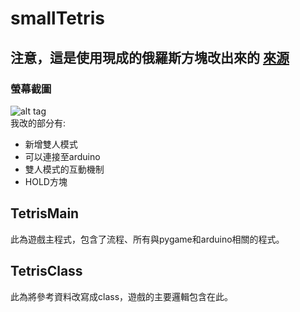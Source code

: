 # smallTetris
## 注意，這是使用現成的俄羅斯方塊改出來的 [來源](https://vocus.cc/article/627f79b3fd8978000128e797)  
### 螢幕截圖
![alt tag](https://github.com/PaidaAn/smallTetris/edit/main/images/screenshot.png)  
我改的部分有:  
+ 新增雙人模式
+ 可以連接至arduino
+ 雙人模式的互動機制
+ HOLD方塊
## TetrisMain
此為遊戲主程式，包含了流程、所有與pygame和arduino相關的程式。
## TetrisClass
此為將參考資料改寫成class，遊戲的主要邏輯包含在此。
